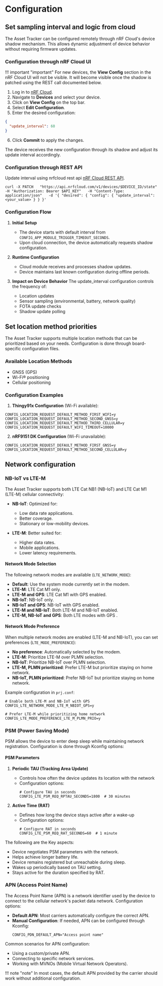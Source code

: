 # Configuration

## Set sampling interval and logic from cloud

The Asset Tracker can be configured remotely through nRF Cloud's device shadow mechanism. This allows dynamic adjustment of device behavior without requiring firmware updates.

### Configuration through nRF Cloud UI

!!! important "important" For new devices, the **View Config** section in the nRF Cloud UI will not be visible. It will become visible once the shadow is patched using the REST call documented below.

1. Log in to [nRF Cloud](https://nrfcloud.com/).
2. Navigate to **Devices** and select your device.
3. Click on **View Config** on the top bar.
4. Select **Edit Configuration**.
5. Enter the desired configuration:
```json
{
  "update_interval": 60
}
```
6. Click **Commit** to apply the changes.

The device receives the new configuration through its shadow and adjust its update interval accordingly.

### Configuration through REST API

Update interval using nrfcloud rest api [nRF Cloud REST API](https://api.nrfcloud.com/#tag/IP-Devices/operation/UpdateDeviceState).
```
curl -X PATCH   "https://api.nrfcloud.com/v1/devices/$DEVICE_ID/state"   -H "Authorization: Bearer $API_KEY"   -H "Content-Type: application/json"   -d '{ "desired": { "config": { "update_interval": <your_value> } } }'
```

### Configuration Flow

1. **Initial Setup**
   - The device starts with default interval from `CONFIG_APP_MODULE_TRIGGER_TIMEOUT_SECONDS`.
   - Upon cloud connection, the device automatically requests shadow configuration.

2. **Runtime Configuration**
   - Cloud module receives and processes shadow updates.
   - Device maintains last known configuration during offline periods.

3. **Impact on Device Behavior**
The update_interval configuration controls the frequency of:
   - Location updates
   - Sensor sampling (environmental, battery, network quality)
   - FOTA update checks
   - Shadow update polling

## Set location method priorities

The Asset Tracker supports multiple location methods that can be prioritized based on your needs. Configuration is done through board-specific configuration files.

### Available Location Methods
- GNSS (GPS)
- Wi-Fi® positioning
- Cellular positioning

### Configuration Examples

1. **Thingy91x Configuration** (Wi-Fi available):
```
CONFIG_LOCATION_REQUEST_DEFAULT_METHOD_FIRST_WIFI=y
CONFIG_LOCATION_REQUEST_DEFAULT_METHOD_SECOND_GNSS=y
CONFIG_LOCATION_REQUEST_DEFAULT_METHOD_THIRD_CELLULAR=y
CONFIG_LOCATION_REQUEST_DEFAULT_WIFI_TIMEOUT=10000
```

2. **nRF9151 DK Configuration** (Wi-Fi unavailable):
```
CONFIG_LOCATION_REQUEST_DEFAULT_METHOD_FIRST_GNSS=y
CONFIG_LOCATION_REQUEST_DEFAULT_METHOD_SECOND_CELLULAR=y
```

## Network configuration

### NB-IoT vs LTE-M
The Asset Tracker supports both LTE Cat NB1 (NB-IoT) and LTE Cat M1 (LTE-M) cellular connectivity:

- **NB-IoT**: Optimized for:
  - Low data rate applications.
  - Better coverage.
  - Stationary or low-mobility devices.

- **LTE-M**: Better suited for:
  - Higher data rates.
  - Mobile applications.
  - Lower latency requirements.

#### Network Mode Selection
The following network modes are available (`LTE_NETWORK_MODE`):

- **Default**: Use the system mode currently set in the modem.
- **LTE-M**: LTE Cat M1 only.
- **LTE-M and GPS**: LTE Cat M1 with GPS enabled.
- **NB-IoT**: NB-IoT only.
- **NB-IoT and GPS**: NB-IoT with GPS enabled.
- **LTE-M and NB-IoT**: Both LTE-M and NB-IoT enabled.
- **LTE-M, NB-IoT and GPS**: Both LTE modes with GPS .

#### Network Mode Preference
When multiple network modes are enabled (LTE-M and NB-IoT), you can set preferences (`LTE_MODE_PREFERENCE`):

- **No preference**: Automatically selected by the modem.
- **LTE-M**: Prioritize LTE-M over PLMN selection.
- **NB-IoT**: Prioritize NB-IoT over PLMN selection.
- **LTE-M, PLMN prioritized**: Prefer LTE-M but prioritize staying on home network.
- **NB-IoT, PLMN prioritized**: Prefer NB-IoT but prioritize staying on home network.

Example configuration in `prj.conf`:
```
# Enable both LTE-M and NB-IoT with GPS
CONFIG_LTE_NETWORK_MODE_LTE_M_NBIOT_GPS=y

# Prefer LTE-M while prioritizing home network
CONFIG_LTE_MODE_PREFERENCE_LTE_M_PLMN_PRIO=y
```

### PSM (Power Saving Mode)
PSM allows the device to enter deep sleep while maintaining network registration. Configuration is done through Kconfig options:

#### PSM Parameters
1. **Periodic TAU (Tracking Area Update)**
   - Controls how often the device updates its location with the network
   - Configuration options:
     ```
     # Configure TAU in seconds
     CONFIG_LTE_PSM_REQ_RPTAU_SECONDS=1800  # 30 minutes
     ```

2. **Active Time (RAT)**
   - Defines how long the device stays active after a wake-up
   - Configuration options:
     ```
     # Configure RAT in seconds
     CONFIG_LTE_PSM_REQ_RAT_SECONDS=60  # 1 minute
     ```

The following are the Key aspects:
- Device negotiates PSM parameters with the network.
- Helps achieve longer battery life.
- Device remains registered but unreachable during sleep.
- Wakes up periodically based on TAU setting.
- Stays active for the duration specified by RAT.


### APN (Access Point Name)
The Access Point Name (APN) is a network identifier used by the device to connect to the cellular network's packet data network. Configuration options:

- **Default APN**: Most carriers automatically configure the correct APN.
- **Manual Configuration**: If needed, APN can be configured through Kconfig:
  ```
  CONFIG_PDN_DEFAULT_APN="Access point name"
  ```

Common scenarios for APN configuration:
- Using a custom/private APN.
- Connecting to specific network services.
- Working with MVNOs (Mobile Virtual Network Operators).

!!! note "note"
      In most cases, the default APN provided by the carrier should work without additional configuration.
